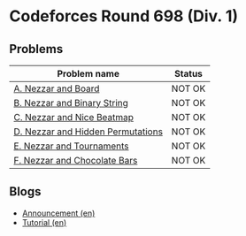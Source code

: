 # Codeforces Round 698 (Div. 1)

## Problems

|Problem name|Status|
|------------|---------|
| [A. Nezzar and Board](problems/A._Nezzar_and_Board.md)|NOT OK|
| [B. Nezzar and Binary String](problems/B._Nezzar_and_Binary_String.md)|NOT OK|
| [C. Nezzar and Nice Beatmap](problems/C._Nezzar_and_Nice_Beatmap.md)|NOT OK|
| [D. Nezzar and Hidden Permutations](problems/D._Nezzar_and_Hidden_Permutations.md)|NOT OK|
| [E. Nezzar and Tournaments](problems/E._Nezzar_and_Tournaments.md)|NOT OK|
| [F. Nezzar and Chocolate Bars](problems/F._Nezzar_and_Chocolate_Bars.md)|NOT OK|
## Blogs

- [Announcement (en)](blogs/Announcement_(en).md)
- [Tutorial (en)](blogs/Tutorial_(en).md)
